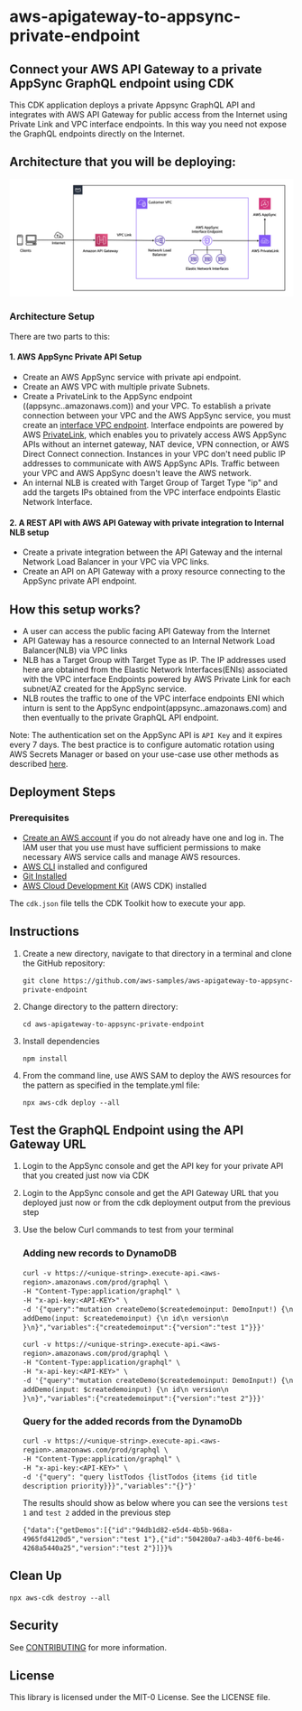 # aws-apigateway-to-appsync-private-endpoint

## Connect your AWS API Gateway to a private AppSync GraphQL endpoint using CDK

This CDK application deploys a private Appsync GraphQL API and integrates with AWS API Gateway for public access from the Internet using Private Link and VPC interface endpoints. In this way you need not expose the GraphQL endpoints directly on the Internet.  


## Architecture that you will be deploying: 

![Image](docs/AppSync-PrivateApi.png)

### Architecture Setup

There are two parts to this: 

#### 1. AWS AppSync Private API Setup

- Create an AWS AppSync service with private api endpoint.
- Create an AWS VPC with multiple private Subnets.
- Create a PrivateLink to the AppSync endpoint ((appsync.<aws-region>.amazonaws.com)) and your VPC. To establish a private connection between your VPC and the AWS AppSync service, you must create an [interface VPC endpoint](https://docs.aws.amazon.com/vpc/latest/privatelink/vpce-interface.html). Interface endpoints are powered by AWS [PrivateLink](http://aws.amazon.com/privatelink), which enables you to privately access AWS AppSync APIs without an internet gateway, NAT device, VPN connection, or AWS Direct Connect connection. Instances in your VPC don't need public IP addresses to communicate with AWS AppSync APIs. Traffic between your VPC and AWS AppSync doesn't leave the AWS network.
- An internal NLB is created with Target Group of Target Type "ip" and add the targets IPs obtained from the VPC interface endpoints Elastic Network Interface.

#### 2. A REST API with AWS API Gateway with private integration to Internal NLB setup

- Create a private integration between the API Gateway and the internal Network Load Balancer in your VPC via VPC links. 
- Create an API on API Gateway with a proxy resource connecting to the AppSync private API endpoint.

## How this setup works? 

- A user can access the public facing API Gateway from the Internet
- API Gateway has a resource connected to an Internal Network Load Balancer(NLB) via VPC links
- NLB has a Target Group with Target Type as IP. The IP addresses used here are obtained from the Elastic Network Interfaces(ENIs) associated with the VPC interface Endpoints powered by AWS Private Link for each subnet/AZ created for the AppSync service. 
- NLB routes the traffic to one of the VPC interface endpoints ENI which inturn is sent to the AppSync endpoint(appsync.<aws-region>.amazonaws.com) and then eventually to the private GraphQL API endpoint. 

Note: The authentication set on the AppSync API is ``API Key`` and it expires every 7 days. The best practice is to configure automatic rotation using AWS Secrets Manager or based on your use-case use other methods as described [here](https://docs.aws.amazon.com/appsync/latest/devguide/security-authz.html).

## Deployment Steps

### Prerequisites

- [Create an AWS account](https://portal.aws.amazon.com/gp/aws/developer/registration/index.html) if you do not already have one and log in. The IAM user that you use must have sufficient permissions to make necessary AWS service calls and manage AWS resources.
- [AWS CLI](https://docs.aws.amazon.com/cli/latest/userguide/install-cliv2.html) installed and configured
- [Git Installed](https://git-scm.com/book/en/v2/Getting-Started-Installing-Git)
- [AWS Cloud Development Kit](https://docs.aws.amazon.com/cdk/latest/guide/cli.html) (AWS CDK) installed

The `cdk.json` file tells the CDK Toolkit how to execute your app.

## Instructions

1. Create a new directory, navigate to that directory in a terminal and clone the GitHub repository:
   ```
   git clone https://github.com/aws-samples/aws-apigateway-to-appsync-private-endpoint
   ```
1. Change directory to the pattern directory:
   ```
   cd aws-apigateway-to-appsync-private-endpoint
   ```
1. Install dependencies
   ```
   npm install
   ```
1. From the command line, use AWS SAM to deploy the AWS resources for the pattern as specified in the template.yml file:
   ```
   npx aws-cdk deploy --all
   ```

## Test the GraphQL Endpoint using the API Gateway URL

1. Login to the AppSync console and get the API key for your private API that you created just now via CDK

1. Login to the AppSync console and get the API Gateway URL that you deployed just now or from the cdk deployment output from the previous step

1. Use the below Curl commands to test from your terminal

   ### Adding new records to DynamoDB

   ```
   curl -v https://<unique-string>.execute-api.<aws-region>.amazonaws.com/prod/graphql \
   -H "Content-Type:application/graphql" \
   -H "x-api-key:<API-KEY>" \
   -d '{"query":"mutation createDemo($createdemoinput: DemoInput!) {\n addDemo(input: $createdemoinput) {\n id\n version\n }\n}","variables":{"createdemoinput":{"version":"test 1"}}}'
   ``` 

   ```
   curl -v https://<unique-string>.execute-api.<aws-region>.amazonaws.com/prod/graphql \
   -H "Content-Type:application/graphql" \
   -H "x-api-key:<API-KEY>" \
   -d '{"query":"mutation createDemo($createdemoinput: DemoInput!) {\n addDemo(input: $createdemoinput) {\n id\n version\n }\n}","variables":{"createdemoinput":{"version":"test 2"}}}'
   ```

   ### Query for the added records from the DynamoDb
   ```
   curl -v https://<unique-string>.execute-api.<aws-region>.amazonaws.com/prod/graphql \
   -H "Content-Type:application/graphql" \
   -H "x-api-key:<API-KEY>" \
   -d '{"query": "query listTodos {listTodos {items {id title description priority}}}","variables":"{}"}'
   ```

   The results should show as below where you can see the versions ``test 1`` and ``test 2`` added in the previous step

   ```
   {"data":{"getDemos":[{"id":"94db1d82-e5d4-4b5b-968a-4965fd4120d5","version":"test 1"},{"id":"504280a7-a4b3-40f6-be46-4268a5440a25","version":"test 2"}]}}%  
   ```

## Clean Up

```
npx aws-cdk destroy --all
```

## Security

See [CONTRIBUTING](CONTRIBUTING.md#security-issue-notifications) for more information.

## License

This library is licensed under the MIT-0 License. See the LICENSE file.

